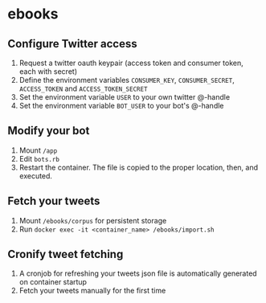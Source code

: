 ebooks
======

Configure Twitter access
------------------------
1. Request a twitter oauth keypair (access token and consumer token, each with secret)
2. Define the environment variables `CONSUMER_KEY`, `CONSUMER_SECRET`, `ACCESS_TOKEN` and `ACCESS_TOKEN_SECRET`
3. Set the environment variable `USER` to your own twitter @-handle
4. Set the environment variable `BOT_USER` to your bot's @-handle

Modify your bot
---------------
1. Mount `/app`
2. Edit `bots.rb`
4. Restart the container. The file is copied to the proper location, then, and executed.

Fetch your tweets
-----------------
1. Mount `/ebooks/corpus` for persistent storage
2. Run `docker exec -it <container_name> /ebooks/import.sh`

Cronify tweet fetching
----------------------
1. A cronjob for refreshing your tweets json file is automatically generated on container startup
2. Fetch your tweets manually for the first time